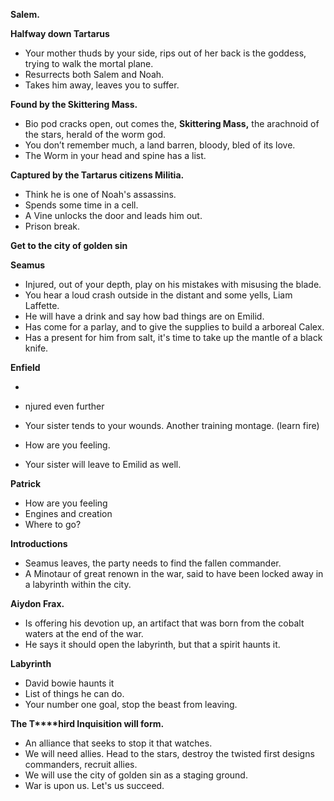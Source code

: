 **Salem.**
 
**Halfway down Tartarus**
 
- Your mother thuds by your side, rips out of her back is the goddess, trying to walk the mortal plane.
- Resurrects both Salem and Noah.
- Takes him away, leaves you to suffer.
   

**Found by the Skittering Mass.**
 
- Bio pod cracks open, out comes the, **Skittering Mass,** the arachnoid of the stars, herald of the worm god.
- You don’t remember much, a land barren, bloody, bled of its love.
- The Worm in your head and spine has a list.
 
**Captured by the Tartarus citizens Militia.**
 
- Think he is one of Noah's assassins.
- Spends some time in a cell.
- A Vine unlocks the door and leads him out.
- Prison break.
 
**Get to the city of golden sin**
   

**Seamus**
 
- Injured, out of your depth, play on his mistakes with misusing the blade.
- You hear a loud crash outside in the distant and some yells, Liam Laffette.
- He will have a drink and say how bad things are on Emilid.
- Has come for a parlay, and to give the supplies to build a arboreal Calex.
- Has a present for him from salt, it's time to take up the mantle of a black knife.
   

**Enfield**
   

-   
    
- njured even further
- Your sister tends to your wounds. Another training montage. (learn fire)
- How are you feeling.
- Your sister will leave to Emilid as well.
 
**Patrick**
 
- How are you feeling
- Engines and creation
- Where to go?
 
**Introductions**
 
- Seamus leaves, the party needs to find the fallen commander.
- A Minotaur of great renown in the war, said to have been locked away in a labyrinth within the city.
 
**Aiydon Frax.**
 
- Is offering his devotion up, an artifact that was born from the cobalt waters at the end of the war.
- He says it should open the labyrinth, but that a spirit haunts it.
   

**Labyrinth**
 
- David bowie haunts it
- List of things he can do.
- Your number one goal, stop the beast from leaving.
    
**The T****hird Inquisition will form.**
 
- An alliance that seeks to stop it that watches.
- We will need allies. Head to the stars, destroy the twisted first designs commanders, recruit allies.
- We will use the city of golden sin as a staging ground.
- War is upon us. Let's us succeed.